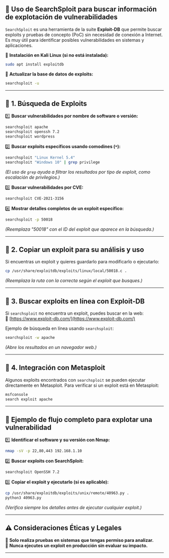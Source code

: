 ## 🔎 **Uso de SearchSploit para buscar información de explotación de vulnerabilidades**  

`SearchSploit` es una herramienta de la suite **Exploit-DB** que permite buscar exploits y pruebas de concepto (PoC) sin necesidad de conexión a Internet. Es muy útil para identificar posibles vulnerabilidades en sistemas y aplicaciones.  

📌 **Instalación en Kali Linux (si no está instalada):**  
```bash
sudo apt install exploitdb
```

📌 **Actualizar la base de datos de exploits:**  
```bash
searchsploit -u
```

---

## 🔹 **1. Búsqueda de Exploits**  

1️⃣ **Buscar vulnerabilidades por nombre de software o versión:**  
```bash
searchsploit apache
searchsploit openssh 7.2
searchsploit wordpress
```

2️⃣ **Buscar exploits específicos usando comodines (`*`):**  
```bash
searchsploit "Linux Kernel 5.4"
searchsploit "Windows 10" | grep privilege
```
*(El uso de `grep` ayuda a filtrar los resultados por tipo de exploit, como escalación de privilegios.)*

3️⃣ **Buscar vulnerabilidades por CVE:**  
```bash
searchsploit CVE-2021-3156
```

4️⃣ **Mostrar detalles completos de un exploit específico:**  
```bash
searchsploit -p 50018
```
*(Reemplaza "50018" con el ID del exploit que aparece en la búsqueda.)*

---

## 🔹 **2. Copiar un exploit para su análisis y uso**  
Si encuentras un exploit y quieres guardarlo para modificarlo o ejecutarlo:  
```bash
cp /usr/share/exploitdb/exploits/linux/local/50018.c .
```
*(Reemplaza la ruta con la correcta según el exploit que busques.)*

---

## 🔹 **3. Buscar exploits en línea con Exploit-DB**  
Si `searchsploit` no encuentra un exploit, puedes buscar en la web:  
🔗 [https://www.exploit-db.com/](https://www.exploit-db.com/)  

Ejemplo de búsqueda en línea usando `searchsploit`:  
```bash
searchsploit -w apache
```
*(Abre los resultados en un navegador web.)*

---

## 🔹 **4. Integración con Metasploit**  
Algunos exploits encontrados con `searchsploit` se pueden ejecutar directamente en Metasploit. Para verificar si un exploit está en Metasploit:  
```bash
msfconsole
search exploit apache
```

---

## 🚀 **Ejemplo de flujo completo para explotar una vulnerabilidad**  
1️⃣ **Identificar el software y su versión con Nmap:**  
```bash
nmap -sV -p 22,80,443 192.168.1.10
```
2️⃣ **Buscar exploits con SearchSploit:**  
```bash
searchsploit OpenSSH 7.2
```
3️⃣ **Copiar el exploit y ejecutarlo (si es aplicable):**  
```bash
cp /usr/share/exploitdb/exploits/unix/remote/40963.py .
python3 40963.py
```
*(Verifica siempre los detalles antes de ejecutar cualquier exploit.)*

---

## ⚠️ **Consideraciones Éticas y Legales**  
🔴 **Solo realiza pruebas en sistemas que tengas permiso para analizar.**  
🔴 **Nunca ejecutes un exploit en producción sin evaluar su impacto.**  

---

